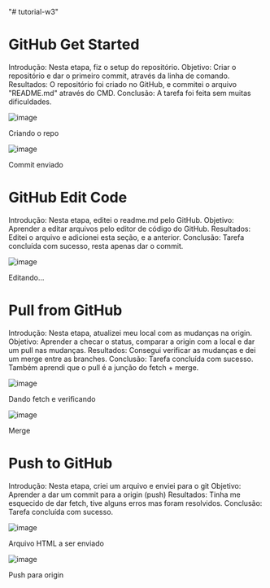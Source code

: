 "# tutorial-w3" 
# GitHub Get Started

Introdução: Nesta etapa, fiz o setup do repositório.
Objetivo: Criar o repositório e dar o primeiro commit, através da linha de comando.
Resultados: O repositório foi criado no GitHub, e commitei o arquivo "README.md" através do CMD.
Conclusão: A tarefa foi feita sem muitas dificuldades.

![image](https://github.com/IsraelNLC/tutorial-w3/assets/99210055/e8ecf6fc-ddbb-45c3-b005-2deb959d72a8)

Criando o repo

![image](https://github.com/IsraelNLC/tutorial-w3/assets/99210055/df1194f7-31d8-448d-934f-102792a0220c)

Commit enviado

# GitHub Edit Code

Introdução: Nesta etapa, editei o readme.md pelo GitHub.
Objetivo: Aprender a editar arquivos pelo editor de código do GitHub.
Resultados: Editei o arquivo e adicionei esta seção, e a anterior.
Conclusão: Tarefa concluída com sucesso, resta apenas dar o commit.

![image](https://github.com/IsraelNLC/tutorial-w3/assets/99210055/c941232a-9a40-4bea-9702-04128c077926)

Editando...

# Pull from GitHub

Introdução: Nesta etapa, atualizei meu local com as mudanças na origin.
Objetivo: Aprender a checar o status, comparar a origin com a local e dar um pull nas mudanças.
Resultados: Consegui verificar as mudanças e dei um merge entre as branches.
Conclusão: Tarefa concluída com sucesso. Também aprendi que o pull é a junção do fetch + merge.

![image](https://github.com/IsraelNLC/tutorial-w3/assets/99210055/f4c7c9f5-1f2d-4d85-90d5-3e9694013d0f)

Dando fetch e verificando

![image](https://github.com/IsraelNLC/tutorial-w3/assets/99210055/f0110dde-a7ba-41bf-9f94-7893269d0e01)

Merge

# Push to GitHub

Introdução: Nesta etapa, criei um arquivo e enviei para o git
Objetivo: Aprender a dar um commit para a origin (push)
Resultados: Tinha me esquecido de dar fetch, tive alguns erros mas foram resolvidos.
Conclusão: Tarefa concluída com sucesso.

![image](https://github.com/IsraelNLC/tutorial-w3/assets/99210055/b7420452-3069-448f-b576-ef66800db6a2)

Arquivo HTML a ser enviado

![image](https://github.com/IsraelNLC/tutorial-w3/assets/99210055/12177520-dc48-49e1-b741-215f00e47605)

Push para origin



